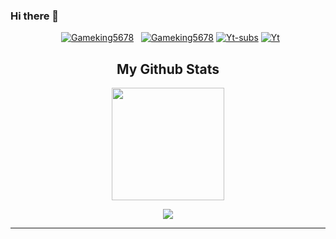 ### Hi there 👋
<div align="center">
 
&nbsp; [![Gameking5678](https://readme-typing-svg.demolab.com?font=Fira+Code&size=30&pause=1000&width=595&lines=I+am+Gameking5678)](https://www.gameking5678.ga)
&nbsp; [![Gameking5678](https://discord.c99.nl/widget/theme-2/786093043542917190.png)](https://discord.gg/6mgQYf7zem)
[![Yt-subs](https://img.shields.io/youtube/channel/subscribers/UC9auQbnSq69ICeTbINnkZDA?style=social)](https://www.youtube.com/channel/UC9auQbnSq69ICeTbINnkZDA)
[![Yt](https://img.shields.io/youtube/channel/views/UC9auQbnSq69ICeTbINnkZDA?style=social)](https://www.youtube.com/channel/UC9auQbnSq69ICeTbINnkZDA)

<h2>My Github Stats</h2>
<img height="180em" src="https://github-readme-stats.vercel.app/api?username=GameKing5678&show_icons=true&hide_border=true&&count_private=true&include_all_commits=true" />

![](https://github-readme-stats.vercel.app/api/top-langs/?username=GameKing5678&show_icons=true&show_icons=true&title_color=000&icon_color=303030&text_color=303030&bg_color=ffffff&hide_border=true&theme=radical)

<hr>
